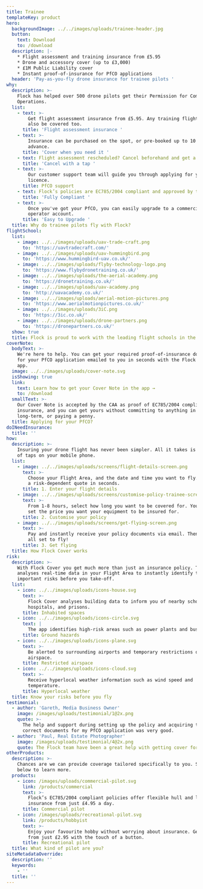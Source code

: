 ```yaml
---
title: Trainee
templateKey: product
hero:
  backgroundImage: ../../images/uploads/trainee-header.jpg
  button:
    text: Download
    to: /download
  description: |-
    * Flight assessment and training insurance from £5.95
    * Drone and accessory cover (up to £3,000)
    * £1M Public Liability cover
    * Instant proof-of-insurance for PfCO applications
  header: 'Pay-as-you-fly drone insurance for trainee pilots '
why:
  description: >-
    Flock has helped over 500 drone pilots get their Permission for Commercial
    Operations.
  list:
    - text: >-
        Get flight assessment insurance from £5.95. Any training flights can
        also be covered too.
      title: 'Flight assessment insurance '
    - text: >-
        Insurance can be purchased on the spot, or pre-booked up to 10 days in
        advance.
      title: 'Cover when you need it '
    - text: Flight assessment rescheduled? Cancel beforehand and get a full refund.
      title: 'Cancel with a tap '
    - text: >-
        Our customer support team will guide you through applying for your 
        licence.
      title: PfCO support
    - text: Flock’s policies are EC785/2004 compliant and approved by the CAA.
      title: 'Fully Compliant '
    - text: >-
        Once you've got your PfCO, you can easily upgrade to a commercial
        operator account.
      title: 'Easy to Upgrade '
  title: Why do trainee pilots fly with Flock?
flightSchool:
  list:
    - image: ../../images/uploads/uav-trade-craft.png
      to: 'https://uavtradecraft.com/'
    - image: ../../images/uploads/uav-hummingbird.png
      to: 'https://www.hummingbird-uav.co.uk/'
    - image: ../../images/uploads/flyby-technology-logo.png
      to: 'https://www.flybydronetraining.co.uk/'
    - image: ../../images/uploads/the-aerial-academy.png
      to: 'https://dronetraining.co.uk/'
    - image: ../../images/uploads/uav-academy.png
      to: 'http://uavacademy.co.uk/'
    - image: ../../images/uploads/aerial-motion-pictures.png
      to: 'https://www.aerialmotionpictures.co.uk/'
    - image: ../../images/uploads/3iC.png
      to: 'https://3ic.co.uk/'
    - image: ../../images/uploads/drone-partners.png
      to: 'https://dronepartners.co.uk/'
  show: true
  title: Flock is proud to work with the leading flight schools in the UK
coverNote:
  bodyText: >-
    We're here to help. You can get your required proof-of-insurance document
    for your PfCO application emailed to you in seconds with the Flock Cover
    app. 
  image: ../../images/uploads/cover-note.svg
  isShowing: true
  link:
    text: Learn how to get your Cover Note in the app →
    to: /download
  smallText: >-
    Our Cover Note is accepted by the CAA as proof of EC785/2004 compliant
    insurance, and you can get yours without committing to anything in the
    long-term, or paying a penny.
  title: Applying for your PfCO?
doINeedInsurance:
  title: ''
how:
  description: >-
    Insuring your drone flight has never been simpler. All it takes is a matter
    of taps on your mobile phone.
  list:
    - image: ../../images/uploads/screens/flight-details-screen.png
      text: >-
        Choose your Flight Area, and the date and time you want to fly. Receive
        a risk-dependent quote in seconds.
      title: 1. Enter your flight details
    - image: ../../images/uploads/screens/customise-policy-trainee-screen.png
      text: >-
        From 1-8 hours, select how long you want to be covered for. You can even
        set the price you want your equipment to be insured for.
      title: 2. Customise your policy
    - image: ../../images/uploads/screens/get-flying-screen.png
      text: >-
        Pay and instantly receive your policy documents via email. Then you're
        all set to fly!
      title: 3. Get flying
  title: How Flock Cover works
risk:
  description: >-
    With Flock Cover you get much more than just an insurance policy. The app
    analyses real-time data in your Flight Area to instantly identify the
    important risks before you take-off.
  list:
    - icon: ../../images/uploads/icons-house.svg
      text: >-
        Flock Cover analyses building data to inform you of nearby schools,
        hospitals, and prisons.
      title: Inhabited spaces
    - icon: ../../images/uploads/icons-circle.svg
      text: |
        The app identifies high-risk areas such as power plants and busy roads.
      title: Ground hazards
    - icon: ../../images/uploads/icons-plane.svg
      text: >-
        Be alerted to surrounding airports and temporary restrictions of
        airspace. 
      title: Restricted airspace
    - icon: ../../images/uploads/icons-cloud.svg
      text: >-
        Receive hyperlocal weather information such as wind speed and
        temperature.
      title: Hyperlocal weather
  title: Know your risks before you fly
testimonial:
  - author: 'Gareth, Media Business Owner'
    image: /images/uploads/testimonial/1@2x.png
    quote: >-
      The help and support during setting up the policy and acquiring the
      correct documents for my PfCO application was very good.
  - author: 'Paul, Real Estate Photographer'
    image: /images/uploads/testimonial/4@2x.png
    quote: The Flock team have been a great help with getting cover for my PfCO test.
otherProducts:
  description: >-
    Chances are we can provide coverage tailored specifically to you. Select
    below to learn more.
  products:
    - icon: /images/uploads/commercial-pilot.svg
      link: /products/commercial
      text: >-
        Flock’s EC785/2004 compliant policies offer flexible hull and liability
        insurance from just £4.95 a day.
      title: Commercial pilot
    - icon: /images/uploads/recreational-pilot.svg
      link: /products/hobbyist
      text: >-
        Enjoy your favourite hobby without worrying about insurance. Get covered
        from just £2.95 with the touch of a button.
      title: Recreational pilot
  title: What kind of pilot are you?
siteMetadataOverride:
  description: ''
  keywords:
    - ''
  title: ''
---
```


